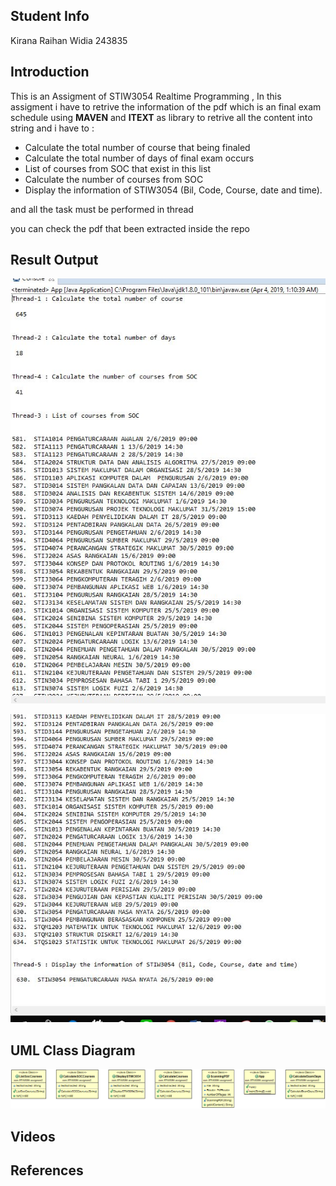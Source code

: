 
## Student Info 
Kirana Raihan Widia 243835

## Introduction

 This is an Assigment of STIW3054 Realtime Programming , In this assigment i have to retrive the information of the pdf which is an final exam schedule 
 using **MAVEN** and **ITEXT** as library to retrive all the content into string and i have to :
 
 - Calculate the total number of course that being finaled 
 - Calculate the total number of days of final exam occurs
 - List of courses from SOC that exist in this list 
 - Calculate the number of courses from SOC 
 - Display the information of STIW3054 (Bil, Code, Course, date and time).
 
 and all the task must be performed in thread 
 
 you can check the pdf that been extracted inside the repo 


## Result Output

![image](https://github.com/raihanwidia/243835-STIW3054-A182-A2/blob/master/Captured%20(1).JPG)

![image](https://github.com/raihanwidia/243835-STIW3054-A182-A2/blob/master/Captured%20(2).JPG)

## UML Class Diagram

![image](https://github.com/raihanwidia/243835-STIW3054-A182-A2/blob/master/ClassDiagram.png)

## Videos


## References



